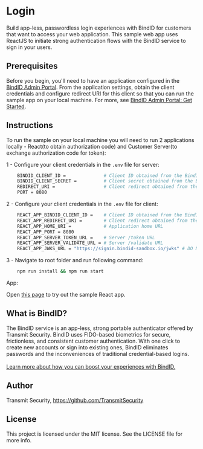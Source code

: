 # Login

Build app-less, passwordless login experiences with BindID for customers that want to access your web application. This sample web app uses ReactJS to initiate strong authentication flows with the BindID service to sign in your users.

## Prerequisites

Before you begin, you'll need to have an application configured in the [BindID Admin Portal](https://admin.bindid-sandbox.io/console/#/applications). From the application settings, obtain the client credentials and configure redirect URI for this client so that you can run the sample app on your local machine. For more, see [BindID Admin Portal: Get Started](https://developer.bindid.io/docs/guides/admin_portal/topics/getStarted/get_started_admin_portal).

## Instructions

To run the sample on your local machine you will need to run 2 applications locally - React(to obtain authorization code) and Customer Server(to exchange authorization code for token):

1 - Configure your client credentials in the `.env` file for server:

```bash
    BINDID_CLIENT_ID =              # Client ID obtained from the BindID Admin Portal
    BINDID_CLIENT_SECRET =          # Client secret obtained from the BindID Admin Portal
    REDIRECT_URI =                  # Client redirect obtained from the BindID Admin Portal
    PORT = 8080
```

2 - Configure your client credentials in the `.env` file for client:

```bash
    REACT_APP_BINDID_CLIENT_ID =    # Client ID obtained from the BindID Admin Portal
    REACT_APP_REDIRECT_URI =        # Client redirect obtained from the BindID Admin Portal
    REACT_APP_HOME_URI =            # Application home URL
    REACT_APP_PORT = 8080
    REACT_APP_SERVER_TOKEN_URL =    # Server /token URL
    REACT_APP_SERVER_VALIDATE_URL = # Server /validate URL
    REACT_APP_JWKS_URL = "https://signin.bindid-sandbox.io/jwks" # DO NOT MODIFY
```

3 - Navigate to root folder and run following command:

```bash
    npm run install && npm run start
```

App:

Open [this page](http://localhost:3000) to try out the sample React app.

## What is BindID?

The BindID service is an app-less, strong portable authenticator offered by Transmit Security. BindID uses FIDO-based biometrics for secure, frictionless, and consistent customer authentication. With one click to create new accounts or sign into existing ones, BindID eliminates passwords and the inconveniences of traditional credential-based logins.<br><br>
[Learn more about how you can boost your experiences with BindID.](https://www.transmitsecurity.com/developer)

## Author

Transmit Security, https://github.com/TransmitSecurity

## License

This project is licensed under the MIT license. See the LICENSE file for more info.
